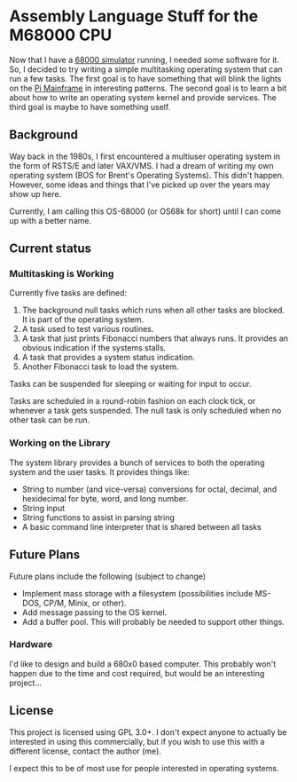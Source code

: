 # Assembly Language Stuff for the M68000 CPU

Now that I have a [68000 simulator](https://github.com/BrentSeidel/Sim-CPU)
running, I needed some software for it.  So, I decided to try writing a
simple multitasking operating system that can run a few tasks.  The first
goal is to have something that will blink the lights on the [Pi Mainframe](https://github.com/BrentSeidel/Sim-CPU)
in interesting patterns.  The second goal is to learn a bit about how
to write an operating system kernel and provide services.  The third
goal is maybe to have something uself.

## Background
Way back in the 1980s, I first encountered a multiuser operating system
in the form of RSTS/E and later VAX/VMS.  I had a dream of writing my own
operating system (BOS for Brent's Operating Systems).  This didn't happen.
However, some ideas and things that I've picked up over the years may
show up here.

Currently, I am calling this OS-68000 (or OS68k for short) until I can
come up with a better name.

## Current status
### Multitasking is Working
Currently five tasks are defined:
1. The background null tasks which runs when all other tasks are blocked.  It
is part of the operating system.
2. A task used to test various routines.
3. A task that just prints Fibonacci numbers that always runs.  It provides
an obvious indication if the systems stalls.
4. A task that provides a system status indication.
5. Another Fibonacci task to load the system.

Tasks can be suspended for sleeping or waiting for input to occur.

Tasks are scheduled in a round-robin fashion on each clock tick, or whenever
a task gets suspended.  The null task is only scheduled when no other task
can be run.

### Working on the Library
The system library provides a bunch of services to both the operating system
and the user tasks.  It provides things like:
* String to number (and vice-versa) conversions for octal, decimal, and
hexidecimal for byte, word, and long number.
* String input
* String functions to assist in parsing string
* A basic command line interpreter that is shared between all tasks

## Future Plans
Future plans include the following (subject to change)
* Implement mass storage with a filesystem (possibilities include MS-DOS,
CP/M, Minix, or other).
* Add message passing to the OS kernel.
* Add a buffer pool.  This will probably be needed to support other things.

### Hardware
I'd like to design and build a 680x0 based computer.  This probably won't
happen due to the time and cost required, but would be an interesting
project...

## License

This project is licensed using GPL 3.0+.  I don't expect anyone to actually
be interested in using this commercially, but if you wish to use this with
a different license, contact the author (me).

I expect this to be of most use for people interested in operating systems.
